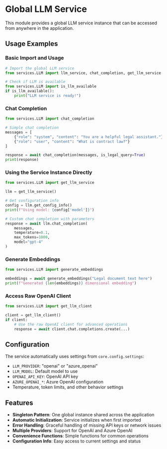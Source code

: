# Global LLM Service

This module provides a global LLM service instance that can be accessed from anywhere in the application.

## Usage Examples

### Basic Import and Usage

```python
# Import the global LLM service
from services.LLM import llm_service, chat_completion, get_llm_service

# Check if LLM is available
from services.LLM import is_llm_available
if is_llm_available():
    print("LLM service is ready!")
```

### Chat Completion

```python
from services.LLM import chat_completion

# Simple chat completion
messages = [
    {"role": "system", "content": "You are a helpful legal assistant."},
    {"role": "user", "content": "What is contract law?"}
]

response = await chat_completion(messages, is_legal_query=True)
print(response)
```

### Using the Service Instance Directly

```python
from services.LLM import get_llm_service

llm = get_llm_service()

# Get configuration info
config = llm.get_config_info()
print(f"Using model: {config['model']}")

# Custom chat completion with parameters
response = await llm.chat_completion(
    messages,
    temperature=0.1,
    max_tokens=1000,
    model="gpt-4"
)
```

### Generate Embeddings

```python
from services.LLM import generate_embeddings

embeddings = await generate_embeddings("Legal document text here")
print(f"Generated {len(embeddings)} dimensional embedding")
```

### Access Raw OpenAI Client

```python
from services.LLM import get_llm_client

client = get_llm_client()
if client:
    # Use the raw OpenAI client for advanced operations
    response = await client.chat.completions.create(...)
```

## Configuration

The service automatically uses settings from `core.config.settings`:

- `LLM_PROVIDER`: "openai" or "azure_openai"
- `LLM_MODEL`: Default model to use
- `OPENAI_API_KEY`: OpenAI API key
- `AZURE_OPENAI_*`: Azure OpenAI configuration
- Temperature, token limits, and other behavior settings

## Features

- **Singleton Pattern**: One global instance shared across the application
- **Automatic Initialization**: Service initializes when first imported
- **Error Handling**: Graceful handling of missing API keys or network issues
- **Multiple Providers**: Support for OpenAI and Azure OpenAI
- **Convenience Functions**: Simple functions for common operations
- **Configuration Info**: Easy access to current settings and status
